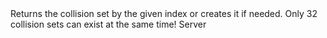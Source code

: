 <function name="FindOrCreateCollisionSet" parent="physenv" type="libraryfunc">
	<description>
		Returns the collision set by the given index or creates it if needed.
		<note>
			Only 32 collision sets can exist at the same time!
		</note>
		<added version="0.7"></added>
	</description>
	<realm>Server</realm>
	<args>
		<arg name="index" type="number"></arg>
	</args>
	<rets>
		<ret name="" type="IPhysicsCollisionSet"></ret>
	</rets>
</function>
